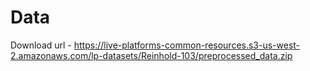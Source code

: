 Data
===========================

Download url - https://live-platforms-common-resources.s3-us-west-2.amazonaws.com/lp-datasets/Reinhold-103/preprocessed_data.zip



